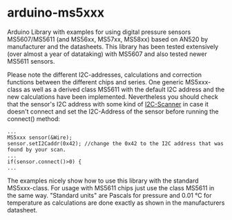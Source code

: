 arduino-ms5xxx
==============

Arduino Library with examples for using digital pressure sensors MS5607/MS5611 (and MS56xx, MS57xx, MS58xx) based on AN520 by manufacturer and the datasheets. This library has been tested extensively (over almost a year of datataking) with MS5607 and also tested newer MS5611 sensors. 

Please note the different I2C-addresses, calculations and correction functions between the different chips and series. One generic MS5xxx-class as well as a derived class MS5611 with the default I2C address and the new calculations have been implemented. Nevertheless you should check that the sensor's I2C address with some kind of [I2C-Scanner](https://gist.github.com/Schm1tz1/00c36cc94f544c0d00e4627e8a6a66d3) in case it doesn't connect and set the I2C-Address of the sensor before running the connect() method:
```
...
MS5xxx sensor(&Wire);
sensor.setI2Caddr(0x42); //change the 0x42 to the I2C address that was found by your scan.
...
if(sensor.connect()>0) {
...
```

The examples nicely show how to use this library with the standard MS5xxx-class. For usage with MS5611 chips just use the class MS5611 in the same way.
"Standard units" are Pascals for pressure and 0.01 °C for temperature as calculations are done exactly as shown in the manufacturers datasheet.

